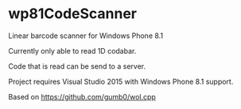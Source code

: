 # wp81CodeScanner
Linear barcode scanner for Windows Phone 8.1

Currently only able to read 1D codabar.

Code that is read can be send to a server.

Project requires Visual Studio 2015 with Windows Phone 8.1 support.

Based on https://github.com/gumb0/wol.cpp 
